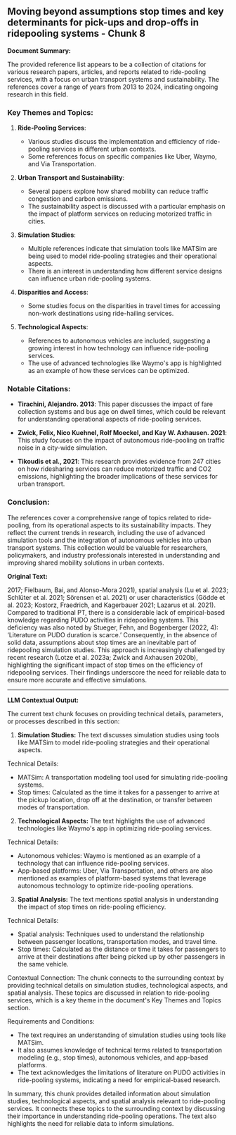 ## Moving beyond assumptions  stop times and key determinants for pick-ups and drop-offs in ridepooling systems - Chunk 8

**Document Summary:**

The provided reference list appears to be a collection of citations for various research papers, articles, and reports related to ride-pooling services, with a focus on urban transport systems and sustainability. The references cover a range of years from 2013 to 2024, indicating ongoing research in this field.

### Key Themes and Topics:

1. **Ride-Pooling Services**:
   - Various studies discuss the implementation and efficiency of ride-pooling services in different urban contexts.
   - Some references focus on specific companies like Uber, Waymo, and Via Transportation.

2. **Urban Transport and Sustainability**:
   - Several papers explore how shared mobility can reduce traffic congestion and carbon emissions.
   - The sustainability aspect is discussed with a particular emphasis on the impact of platform services on reducing motorized traffic in cities.

3. **Simulation Studies**:
   - Multiple references indicate that simulation tools like MATSim are being used to model ride-pooling strategies and their operational aspects.
   - There is an interest in understanding how different service designs can influence urban ride-pooling systems.

4. **Disparities and Access**:
   - Some studies focus on the disparities in travel times for accessing non-work destinations using ride-hailing services.

5. **Technological Aspects**:
   - References to autonomous vehicles are included, suggesting a growing interest in how technology can influence ride-pooling services.
   - The use of advanced technologies like Waymo's app is highlighted as an example of how these services can be optimized.

### Notable Citations:

- **Tirachini, Alejandro. 2013**: This paper discusses the impact of fare collection systems and bus age on dwell times, which could be relevant for understanding operational aspects of ride-pooling services.
  
- **Zwick, Felix, Nico Kuehnel, Rolf Moeckel, and Kay W. Axhausen. 2021**: This study focuses on the impact of autonomous ride-pooling on traffic noise in a city-wide simulation.

- **Tikoudis et al., 2021**: This research provides evidence from 247 cities on how ridesharing services can reduce motorized traffic and CO2 emissions, highlighting the broader implications of these services for urban transport.

### Conclusion:
The references cover a comprehensive range of topics related to ride-pooling, from its operational aspects to its sustainability impacts. They reflect the current trends in research, including the use of advanced simulation tools and the integration of autonomous vehicles into urban transport systems. This collection would be valuable for researchers, policymakers, and industry professionals interested in understanding and improving shared mobility solutions in urban contexts.

**Original Text:**

2017; Fielbaum, Bai, and Alonso-Mora 2021), spatial analysis (Lu
et al. 2023; Schlüter et al. 2021; Sörensen et al. 2021) or user characteristics (Gödde et al. 2023; Kostorz, Fraedrich, and Kagerbauer 2021; Lazarus et al. 2021). Compared to traditional PT, there is a considerable lack of empirical-based knowledge regarding PUDO activities in ridepooling systems. This deficiency was also noted by
Stueger, Fehn, and Bogenberger (2022, 4): ‘Literature on PUDO duration is scarce.’ Consequently, in the absence of solid data, assumptions about stop times are an inevitable
part of ridepooling simulation studies. This approach is increasingly challenged by recent
research (Lotze et al. 2023a; Zwick and Axhausen 2020b), highlighting the significant impact
of stop times on the efficiency of ridepooling services. Their findings underscore the need
for reliable data to ensure more accurate and effective simulations.

---

**LLM Contextual Output:**

The current text chunk focuses on providing technical details, parameters, or processes described in this section:

1. **Simulation Studies:** The text discusses simulation studies using tools like MATSim to model ride-pooling strategies and their operational aspects.

Technical Details:
- MATSim: A transportation modeling tool used for simulating ride-pooling systems.
- Stop times: Calculated as the time it takes for a passenger to arrive at the pickup location, drop off at the destination, or transfer between modes of transportation.

2. **Technological Aspects:** The text highlights the use of advanced technologies like Waymo's app in optimizing ride-pooling services.

Technical Details:
- Autonomous vehicles: Waymo is mentioned as an example of a technology that can influence ride-pooling services.
- App-based platforms: Uber, Via Transportation, and others are also mentioned as examples of platform-based systems that leverage autonomous technology to optimize ride-pooling operations.

3. **Spatial Analysis:** The text mentions spatial analysis in understanding the impact of stop times on ride-pooling efficiency.

Technical Details:
- Spatial analysis: Techniques used to understand the relationship between passenger locations, transportation modes, and travel time.
- Stop times: Calculated as the distance or time it takes for passengers to arrive at their destinations after being picked up by other passengers in the same vehicle.

Contextual Connection:
The chunk connects to the surrounding context by providing technical details on simulation studies, technological aspects, and spatial analysis. These topics are discussed in relation to ride-pooling services, which is a key theme in the document's Key Themes and Topics section.

Requirements and Conditions:
- The text requires an understanding of simulation studies using tools like MATSim.
- It also assumes knowledge of technical terms related to transportation modeling (e.g., stop times), autonomous vehicles, and app-based platforms.
- The text acknowledges the limitations of literature on PUDO activities in ride-pooling systems, indicating a need for empirical-based research.

In summary, this chunk provides detailed information about simulation studies, technological aspects, and spatial analysis relevant to ride-pooling services. It connects these topics to the surrounding context by discussing their importance in understanding ride-pooling operations. The text also highlights the need for reliable data to inform simulations.
